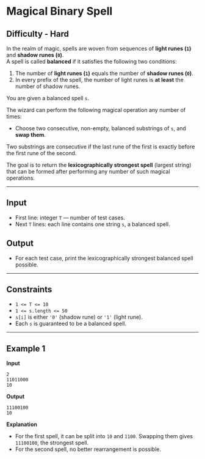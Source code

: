 #  Magical Binary Spell
## Difficulty - Hard

In the realm of magic, spells are woven from sequences of **light runes (`1`)** and **shadow runes (`0`)**.  
A spell is called **balanced** if it satisfies the following two conditions:

1. The number of **light runes (`1`)** equals the number of **shadow runes (`0`)**.  
2. In every prefix of the spell, the number of light runes is **at least** the number of shadow runes.  

You are given a balanced spell `s`.

The wizard can perform the following magical operation any number of times:  
- Choose two consecutive, non-empty, balanced substrings of `s`, and **swap them**.

Two substrings are consecutive if the last rune of the first is exactly before the first rune of the second.

The goal is to return the **lexicographically strongest spell** (largest string) that can be formed after performing any number of such magical operations.

---

## Input
- First line: integer `T` — number of test cases.  
- Next `T` lines: each line contains one string `s`, a balanced spell.  

## Output
- For each test case, print the lexicographically strongest balanced spell possible.  

---

## Constraints
- `1 <= T <= 10`  
- `1 <= s.length <= 50`  
- `s[i]` is either `'0'` (shadow rune) or `'1'` (light rune).  
- Each `s` is guaranteed to be a balanced spell.  

---

## Example 1

**Input**  
```
2
11011000
10
```

**Output**  
```
11100100
10
```

**Explanation**  
- For the first spell, it can be split into `10` and `1100`. Swapping them gives `11100100`, the strongest spell.  
- For the second spell, no better rearrangement is possible.


